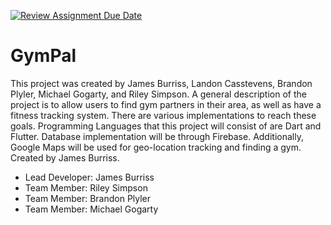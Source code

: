 [![Review Assignment Due Date](https://classroom.github.com/assets/deadline-readme-button-24ddc0f5d75046c5622901739e7c5dd533143b0c8e959d652212380cedb1ea36.svg)](https://classroom.github.com/a/25QNtE92)

# GymPal

This project was created by James Burriss, Landon Casstevens, Brandon Plyler, Michael Gogarty, and Riley Simpson. A general description of the project is to allow users to find gym partners in their area, as well as have a fitness tracking system. There are various implementations to reach these goals. Programming Languages that this project will consist of are Dart and Flutter. Database implementation will be through Firebase. Additionally, Google Maps will be used for geo-location tracking and finding a gym. Created by James Burriss.

- Lead Developer: James Burriss
- Team Member: Riley Simpson
- Team Member: Brandon Plyler
- Team Member: Michael Gogarty
